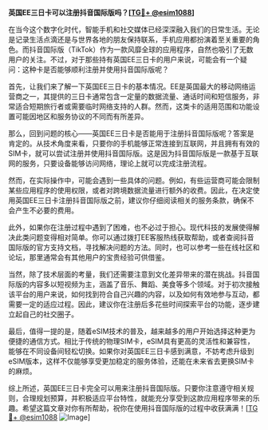 **英国EE三日卡可以注册抖音国际版吗？[[TG💪+ @esim1088](https://t.me/s/esim1088)]**

在当今这个数字化时代，智能手机和社交媒体已经深深融入我们的日常生活。无论是记录生活点滴还是与世界各地的朋友保持联系，手机应用都扮演着至关重要的角色。而抖音国际版（TikTok）作为一款风靡全球的应用程序，自然也吸引了无数用户的关注。不过，对于那些持有英国EE三日卡的用户来说，可能会有一个疑问：这种卡是否能够顺利注册并使用抖音国际版呢？

首先，让我们来了解一下英国EE三日卡的基本情况。EE是英国最大的移动网络运营商之一，其提供的三日卡通常包含一定量的数据流量、通话时间和短信服务，非常适合短期旅行者或需要临时网络支持的人群。然而，这类卡的适用范围和功能设置可能因地区和服务协议的不同而有所差异。

那么，回到问题的核心——英国EE三日卡是否能用于注册抖音国际版呢？答案是肯定的。从技术角度来看，只要你的手机能够正常连接到互联网，并且拥有有效的SIM卡，就可以尝试注册并使用抖音国际版。这是因为抖音国际版是一款基于互联网的服务，只要设备能够访问网络，理论上就可以完成注册流程。

然而，在实际操作中，可能会遇到一些具体的问题。例如，有些运营商可能会限制某些应用程序的使用权限，或者对跨境数据流量进行额外的收费。因此，在决定使用英国EE三日卡注册抖音国际版之前，建议你仔细阅读相关的服务条款，确保不会产生不必要的费用。

此外，如果你在注册过程中遇到了困难，也不必过于担心。现代科技的发展使得解决此类问题变得相对简单。你可以通过拨打EE客服热线获取帮助，或者查阅抖音国际版的官方支持文档，寻找解决问题的方法。同时，也可以参考一些在线社区和论坛，那里通常会有其他用户的宝贵经验可供借鉴。

当然，除了技术层面的考量，我们还需要注意到文化差异带来的潜在挑战。抖音国际版的内容多以短视频为主，涵盖了音乐、舞蹈、美食等多个领域。对于初次接触该平台的用户来说，如何找到符合自己兴趣的内容，以及如何有效地参与互动，都需要一定的适应过程。因此，建议你在注册后多花些时间探索平台的功能，逐步建立起自己的社交圈子。

最后，值得一提的是，随着eSIM技术的普及，越来越多的用户开始选择这种更为便捷的通信方式。相比于传统的物理SIM卡，eSIM具有更高的灵活性和兼容性，能够在不同设备间轻松切换。如果你对英国EE三日卡感到满意，不妨考虑升级到eSIM版本，这样不仅能够享受更加稳定的服务体验，还能在未来省去更换SIM卡的麻烦。

综上所述，英国EE三日卡完全可以用来注册抖音国际版。只要你注意遵守相关规则，合理规划预算，并积极适应平台特性，就能充分享受到这款应用程序带来的乐趣。希望这篇文章对你有所帮助，祝你在使用抖音国际版的过程中收获满满！[[TG💪+ @esim1088](https://t.me/s/esim1088) ![Image](https://i.postimg.cc/4NQfJmqS/Snipaste-2025-05-13-00-14-12.png)]